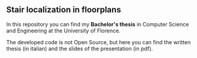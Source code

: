 ## Stair localization in floorplans
In this repository you can find my **Bachelor's thesis** in Computer Science and Engineering at the University of Florence.

The developed code is not Open Source, but here you can find the written thesis (in italian) and the slides of the presentation (in pdf).

